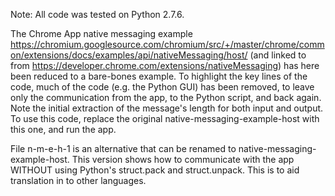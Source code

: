 Note: All code was tested on Python 2.7.6.  

The Chrome App native messaging example https://chromium.googlesource.com/chromium/src/+/master/chrome/common/extensions/docs/examples/api/nativeMessaging/host/ 
(and linked to from https://developer.chrome.com/extensions/nativeMessaging) has here been reduced to a bare-bones example.  To highlight the key lines of the code, much of the code (e.g. the Python GUI) has been removed, to leave only the communication from the app, to the Python script, 
and back again.  Note the initial extraction of the message's length for both input and output.  To use this code, replace the original 
native-messaging-example-host with this one, and run the app.  

File n-m-e-h-1 is an alternative that can be renamed to native-messaging-example-host.  This version shows how to communicate with the app WITHOUT using Python's 
struct.pack and struct.unpack.  This is to aid translation in to other languages.
